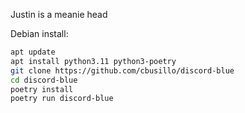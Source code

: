 Justin is a meanie head

Debian install:
```bash
apt update
apt install python3.11 python3-poetry
git clone https://github.com/cbusillo/discord-blue
cd discord-blue
poetry install
poetry run discord-blue
```
